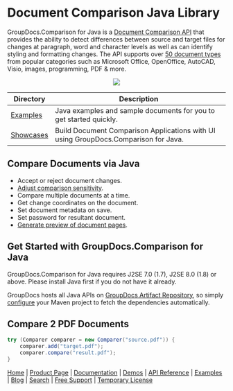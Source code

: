 
# Document Comparison Java Library

GroupDocs.Comparison for Java is a [Document Comparison API](https://products.groupdocs.com/comparison/java) that provides the ability to detect differences between source and target files for changes at paragraph, word and character levels as well as can identify styling and formatting changes. The API supports over [50 document types](https://docs.groupdocs.com/comparison/java/supported-document-formats/) from popular categories such as Microsoft Office, OpenOffice, AutoCAD, Visio, images, programming, PDF & more.

<p align="center">
  <a title="Download complete GroupDocs.Comparison for Java source code" href="https://github.com/groupdocs-comparison/GroupDocs.Comparison-for-Java/archive/master.zip"> 
    <img src="https://camo.githubusercontent.com/11839cd752a2d367f3149c7bee1742b68e4a4d37/68747470733a2f2f7261772e6769746875622e636f6d2f4173706f73654578616d706c65732f6a6176612d6578616d706c65732d64617368626f6172642f6d61737465722f696d616765732f646f776e6c6f61645a69702d427574746f6e2d4c617267652e706e67" data-canonical-src="https://raw.github.com/AsposeExamples/java-examples-dashboard/master/images/downloadZip-Button-Large.png" style="max-width:100%;">
  </a>
</p>

Directory | Description
--------- | -----------
[Examples](https://github.com/groupdocs-comparison/GroupDocs.Comparison-for-Java/tree/master/Examples)  | Java examples and sample documents for you to get started quickly.
[Showcases](https://github.com/groupdocs-comparison/GroupDocs.Comparison-for-Java/tree/master/Showcases)  | Build Document Comparison Applications with UI using GroupDocs.Comparison for Java.

## Compare Documents via Java

- Accept or reject document changes.
- [Adjust comparison sensitivity](https://docs.groupdocs.com/comparison/java/adjusting-comparison-sensitivity/).
- Compare multiple documents at a time.
- Get change coordinates on the document.
- Set document metadata on save.
- Set password for resultant document.
- [Generate preview of document pages](https://docs.groupdocs.com/comparison/java/generate-document-pages-preview/).

## Get Started with GroupDocs.Comparison for Java

GroupDocs.Comparison for Java requires J2SE 7.0 (1.7), J2SE 8.0 (1.8) or above. Please install Java first if you do not have it already.

GroupDocs hosts all Java APIs on [GroupDocs Artifact Repository](https://artifact.groupdocs.com/webapp/#/artifacts/browse/tree/General/repo/com/groupdocs/groupdocs-comparison), so simply [configure](https://docs.groupdocs.com/comparison/java/installation/) your Maven project to fetch the dependencies automatically.

## Compare 2 PDF Documents

```java
try (Comparer comparer = new Comparer("source.pdf")) {
    comparer.add("target.pdf");
    comparer.compare("result.pdf");
}
```

[Home](https://www.groupdocs.com/) | [Product Page](https://products.groupdocs.com/comparison/java) | [Documentation](https://docs.groupdocs.com/comparison/java/) | [Demos](https://products.groupdocs.app/comparison/family) | [API Reference](https://apireference.groupdocs.com/java/comparison) | [Examples](https://github.com/groupdocs-comparison/GroupDocs.comparison-for-Java/tree/master/Examples) | [Blog](https://blog.groupdocs.com/category/comparison/) | [Search](https://search.groupdocs.com/) | [Free Support](https://forum.groupdocs.com/c/comparison) | [Temporary License](https://purchase.groupdocs.com/temporary-license)

